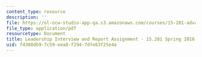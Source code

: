 ```yaml
---
content_type: resource
description: ''
file: https://ol-ocw-studio-app-qa.s3.amazonaws.com/courses/15-281-advanced-communication-for-leaders-spring-2016/fd308db97c59eea8f2947dfe83f25e4a_MIT15_281S16_Leadership.pdf
file_type: application/pdf
resourcetype: Document
title: Leadership Interview and Report Assignment - 15.281 Spring 2016
uid: fd308db9-7c59-eea8-f294-7dfe83f25e4a
---
```

